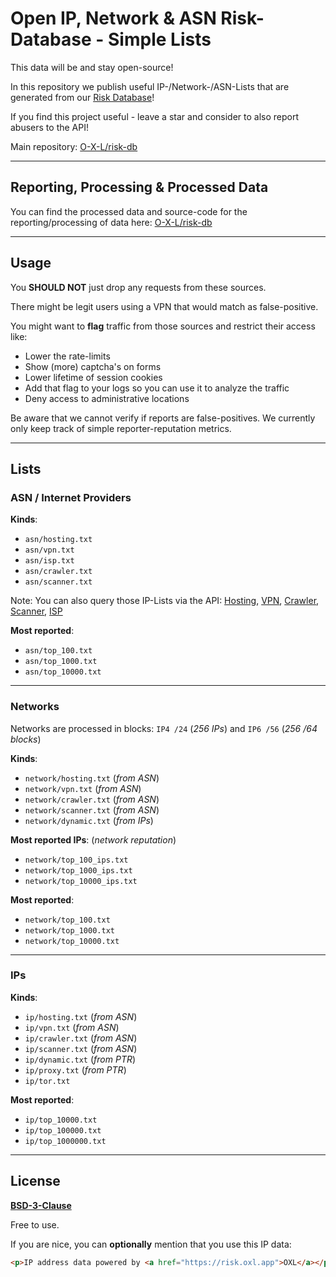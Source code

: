 # Open IP, Network & ASN Risk-Database - Simple Lists

This data will be and stay open-source!

In this repository we publish useful IP-/Network-/ASN-Lists that are generated from our [Risk Database](https://github.com/O-X-L/risk-db)!

If you find this project useful - leave a star and consider to also report abusers to the API!

Main repository: [O-X-L/risk-db](https://github.com/O-X-L/risk-db)

----

## Reporting, Processing & Processed Data

You can find the processed data and source-code for the reporting/processing of data here: [O-X-L/risk-db](https://github.com/O-X-L/risk-db)

----

## Usage

You **SHOULD NOT** just drop any requests from these sources.

There might be legit users using a VPN that would match as false-positive.

You might want to **flag** traffic from those sources and restrict their access like:

* Lower the rate-limits
* Show (more) captcha's on forms
* Lower lifetime of session cookies
* Add that flag to your logs so you can use it to analyze the traffic
* Deny access to administrative locations

Be aware that we cannot verify if reports are false-positives. We currently only keep track of simple reporter-reputation metrics.

----

## Lists

### ASN / Internet Providers

**Kinds**:
* `asn/hosting.txt`
* `asn/vpn.txt`
* `asn/isp.txt`
* `asn/crawler.txt`
* `asn/scanner.txt`

Note: You can also query those IP-Lists via the API: [Hosting](https://risk.oxl.app/api/list/asn/hosting), [VPN](https://risk.oxl.app/api/list/asn/vpn), [Crawler](https://risk.oxl.app/api/list/asn/crawler), [Scanner](https://risk.oxl.app/api/list/asn/scanner), [ISP](https://risk.oxl.app/api/list/asn/isp)

**Most reported**:
* `asn/top_100.txt`
* `asn/top_1000.txt`
* `asn/top_10000.txt`

----

### Networks

Networks are processed in blocks: `IP4 /24` (*256 IPs*) and `IP6 /56` (*256 /64 blocks*)

**Kinds**:
* `network/hosting.txt` (*from ASN*)
* `network/vpn.txt` (*from ASN*)
* `network/crawler.txt` (*from ASN*)
* `network/scanner.txt` (*from ASN*)
* `network/dynamic.txt` (*from IPs*)

**Most reported IPs**: (*network reputation*)
* `network/top_100_ips.txt`
* `network/top_1000_ips.txt`
* `network/top_10000_ips.txt`

**Most reported**:
* `network/top_100.txt`
* `network/top_1000.txt`
* `network/top_10000.txt`

----

### IPs

**Kinds**:
* `ip/hosting.txt` (*from ASN*)
* `ip/vpn.txt` (*from ASN*)
* `ip/crawler.txt` (*from ASN*)
* `ip/scanner.txt` (*from ASN*)
* `ip/dynamic.txt` (*from PTR*)
* `ip/proxy.txt` (*from PTR*)
* `ip/tor.txt`

**Most reported**:
* `ip/top_10000.txt`
* `ip/top_100000.txt`
* `ip/top_1000000.txt`

----

## License

**[BSD-3-Clause](https://opensource.org/license/bsd-3-clause)**

Free to use.

If you are nice, you can **optionally** mention that you use this IP data:

```html
<p>IP address data powered by <a href="https://risk.oxl.app">OXL</a></p>
```
